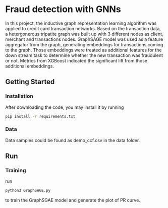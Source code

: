 Fraud detection with GNNs
======================================

In this project, the inductive graph representation learning algorithm was applied to credit card transaction networks. Based on the transaction data, a hetergonerous tripatite graph was built up with $3$ different nodes as client, merchant and transactions nodes. GraphSAGE model was used as a feature aggregator from the graph, generating embeddings for transactions coming to the graph. Those embeddings were treated as additional features for the down stream task to determine whether the new transaction was fraudulent or not. Metrics from XGBoost indicated the significant lift from those additional embeddings. 

## Getting Started

### Installation

After downloading the code, you may install it by running

```bash
pip install -r requirements.txt
```

### Data

Data samples could be found as demo_ccf.csv in the data folder.


## Run

### Training

run

```bash
python3 GraphSAGE.py
```

to train the GraphSGAE model and generate the plot of PR curve.

